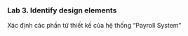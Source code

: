
### Lab 3. Identify design elements ###
Xác định các phần tử thiết kế của hệ thống “Payroll System”
